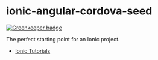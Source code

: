ionic-angular-cordova-seed
==========================

[![Greenkeeper badge](https://badges.greenkeeper.io/jrgcubano/IonicDemo.svg)](https://greenkeeper.io/)

The perfect starting point for an Ionic project.

- [Ionic Tutorials](http://ionicframework.com/tutorials/)